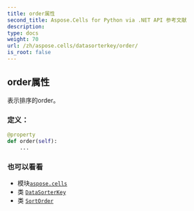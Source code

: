 ```yaml
---
title: order属性
second_title: Aspose.Cells for Python via .NET API 参考文献
description:
type: docs
weight: 70
url: /zh/aspose.cells/datasorterkey/order/
is_root: false
---
```

## order属性

表示排序的order。
### 定义：
```python
@property
def order(self):
    ...
```

### 也可以看看
* 模块[`aspose.cells`](../../)
* 类 [`DataSorterKey`](/cells/python-net/zh/aspose.cells/datasorterkey)
* 类 [`SortOrder`](/cells/python-net/zh/aspose.cells/sortorder)

